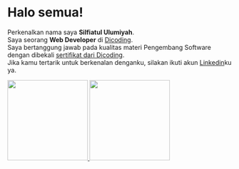 # Halo semua! 

Perkenalkan nama saya **Silfiatul Ulumiyah**.\
Saya seorang **Web Developer** di [Dicoding](https://www.dicoding.com/).\
Saya bertanggung jawab pada kualitas materi Pengembang Software dengan dibekali [sertifikat dari Dicoding](https://www.dicoding.com/certificates/KEXL3WV3YPG2).\
Jika kamu tertarik untuk berkenalan denganku, silakan ikuti akun [Linkedin](https://www.linkedin.com/in/silfiatul-ulumiyah/)ku ya.

<p align="left">
<a href="https://github.com/silfiatul">
  <img height="180em" src="https://github-readme-stats-eight-theta.vercel.app/api?username=silfiatul&show_icons=true&theme=algolia&include_all_commits=true&count_private=true"/>
  <img height="180em" src="https://github-readme-stats-eight-theta.vercel.app/api/top-langs/?username=silfiatul&layout=compact&langs_count=8&theme=algolia"/>
</a>
</p>

